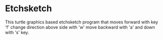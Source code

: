 # Etchsketch
This turtle graphics based etchsketch program that moves forward with key 'f' change direction above side with 'w' move backward with 'a' and down with 's' key.
